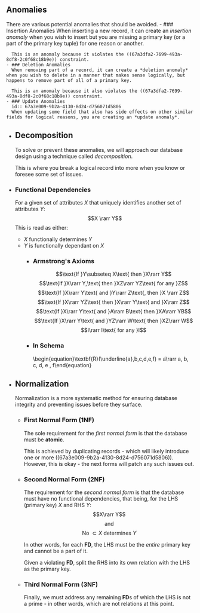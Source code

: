 ## Anomalies
There are various potential anomalies that should be avoided.
	- ### Insertion Anomalies
	  When inserting a new record, it can create an *insertion anomaly* when you wish to insert but you are missing a primary key (or a part of the primary key tuple) for one reason or another.
	  
	  This is an anomaly because it violates the ((67a3dfa2-7699-493a-8df8-2c0f68c18b9e)) constraint.
	- ### Deletion Anomalies
	  When removing part of a record, it can create a *deletion anomaly* when you wish to delete in a manner that makes sense logically, but happens to remove part of all of a primary key.
	  
	  This is an anomaly because it also violates the ((67a3dfa2-7699-493a-8df8-2c0f68c18b9e)) constraint.
	- ### Update Anomalies
	  id:: 67a3e009-9b2a-4130-8d24-d756071d5806
	  When updating some field that also has side effects on other similar fields for logical reasons, you are creating an *update anomaly*.
- ## Decomposition
  To solve or prevent these anomalies, we will approach our database design using a technique called *decomposition*. 
  
  This is where you break a logical record into more when you know or foresee some set of issues.
- ### Functional Dependencies
  For a given set of attributes $X$ that uniquely identifies another set of attributes $Y$:
  $$X \rarr Y$$
  This is read as either:
  * $X$ functionally determines $Y$
  * $Y$ is functionally dependant on $X$
	- ### Armstrong's Axioms
	  $$\text{If }Y\subseteq X\text{ then }X\rarr Y$$
	  $$\text{If }X\rarr Y,\text{ then }XZ\rarr YZ\text{ for any }Z$$
	  $$\text{If }X\rarr Y\text{ and }Y\rarr Z\text{, then }X \rarr Z$$
	  $$\text{If }X\rarr YZ\text{ then }X\rarr Y\text{ and }X\rarr Z$$
	  $$\text{If }X\rarr Y\text{ and }A\rarr B\text{ then }XA\rarr YB$$
	  $$\text{If }X\rarr Y\text{ and }YZ\rarr W\text{ then }XZ\rarr W$$
	  $$I\rarr I\text{ for any }I$$
	- ### In Schema
	  \begin{equation}\textbf{R}(\underline{a},b,c,d,e,f) = a\rarr a, b, c, d, e , f\end{equation}
- ## Normalization
  Normalization is a more systematic method for ensuring database integrity and preventing issues before they surface.
	- ### First Normal Form (1NF)
	  The sole requirement for the *first normal form* is that the database must be **atomic**.
	  
	  This is achieved by duplicating records - which will likely introduce one or more ((67a3e009-9b2a-4130-8d24-d756071d5806)). However, this is okay - the next forms will patch any such issues out.
	- ### Second Normal Form (2NF)
	  The requirement for the *second normal form* is that the database must have no functional dependencies, that being, for the LHS (primary key) $X$ and RHS $Y$:
	  $$X\rarr Y$$
	  $$\text{and}$$
	  $$\text{No }\subset X\text{ determines }Y$$
	  
	  In other words, for each **FD**, the LHS must be the *entire* primary key and cannot be a part of it.
	  
	  Given a violating **FD**, split the RHS into its own relation with the LHS as the primary key.
	- ### Third Normal Form (3NF)
	  Finally, we must address any remaining **FD**s of which the LHS is not a prime - in other words, which are not relations at this point.
